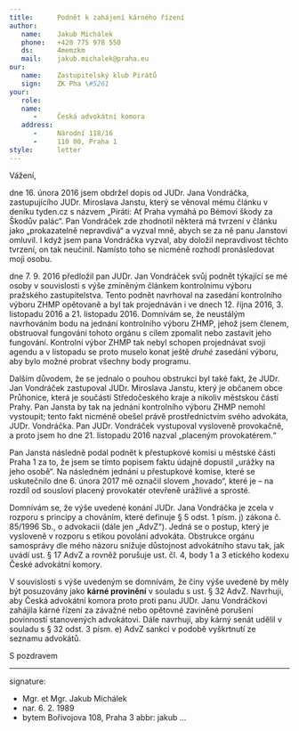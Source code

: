 ```yaml
---
title:      Podnět k zahájení kárného řízení
author:
   name:    Jakub Michálek
   phone:   +420 775 978 550
   ds:      4memzkm
   mail:    jakub.michalek@praha.eu
our:
   name:    Zastupitelský klub Pirátů
   sign:    ZK Pha \#5261
your:
   role:    
   name:    
      -     Česká advokátní komora
   address:
      -     Národní 118/16
      -     110 00, Praha 1
style:      letter
---
```


Vážení,

dne 16. února 2016 jsem obdržel dopis od JUDr. Jana Vondráčka, zastupujícího JUDr. Miroslava Janstu, který se věnoval mému článku v deníku tyden.cz s názvem „Piráti: Ať Praha vymáhá po Bémovi škody za Škodův palác“. Pan Vondráček zde zhodnotil některá má tvrzení v článku jako „prokazatelně nepravdivá“ a vyzval mně, abych se za ně panu Janstovi omluvil. I když jsem pana Vondráčka vyzval, aby doložil nepravdivost těchto tvrzení, on tak neučinil. Namísto toho se nicméně rozhodl pronásledovat moji osobu.

dne 7. 9. 2016 předložil pan JUDr. Jan Vondráček svůj podnět týkající se mé osoby v souvislosti s výše zmíněným článkem kontrolnímu výboru pražského zastupitelstva. Tento podnět navrhoval na zasedání kontrolního výboru ZHMP opětovaně a byl tak projednáván i ve dnech 12. října 2016, 3. listopadu 2016 a 21. listopadu 2016. Domnívám se, že neustálým navrhováním bodu na jednání kontrolního výboru ZHMP, jehož jsem členem, obstruoval fungování tohoto orgánu s cílem zpomalit nebo zastavit jeho fungování. Kontrolní výbor ZHMP tak nebyl schopen projednávat svoji agendu a v listopadu se proto muselo konat ještě *druhé* zasedání výboru, aby bylo možné probrat všechny body programu. 

Dalším důvodem, že se jednalo o pouhou obstrukci byl také fakt, že JUDr. Jan Vondráček zastupoval JUDr. Miroslava Janstu, který je občanem obce Průhonice, která je součástí Středočeského kraje a nikoliv městskou částí Prahy. Pan Jansta by tak na jednání kontrolního výboru ZHMP nemohl vystoupit; tento fakt nicméně obešel právě prostřednictvím svého advokáta, JUDr. Vondráčka. Pan JUDr. Vondráček vystupoval vysloveně provokačně, a proto jsem ho dne 21. listopadu 2016 nazval „placeným provokatérem.“ 

Pan Jansta následně podal podnět k přestupkové komisi u městské části Praha 1 za to, že jsem se tímto popisem faktu údajně dopustil „urážky na jeho osobě“. Na následném jednání u přestupkové komise, které se uskutečnilo dne 6. února 2017 mě označil slovem „hovado“, které je – na rozdíl od sousloví placený provokatér otevřeně urážlivé a sprosté.

Domnívám se, že výše uvedené konání JUDr. Jana Vondráčka je zcela v rozporu s principy a chováním, které definuje § 5 odst. 1 písm. j) zákona č. 85/1996 Sb., o advokacii (dále jen „AdvZ“). Jedná se o postup, který je vysloveně v rozporu s etikou povolání advokáta. Obstrukce orgánu samosprávy dle mého názoru snižuje důstojnost advokátního stavu tak, jak uvádí ust. § 17 AdvZ a rovněž porušuje ust. čl. 4, body 1 a 3 etického kodexu České advokátní komory.

V souvislosti s výše uvedeným se domnívám, že činy výše uvedené by měly být posuzovány jako **kárné provinění** v souladu s ust. § 32 AdvZ. Navrhuji, aby Česká advokátní komora proto proti panu JUDr. Janu Vondráčkovi zahájila kárné řízení za závažné nebo opětovné zaviněné porušení povinností stanovených advokátovi. Dále navrhuji, aby kárný senát udělil v souladu s § 32 odst. 3 písm. e) AdvZ sankci v podobě vyškrtnutí ze seznamu advokátů. 

S pozdravem

---
signature: 
  - Mgr. et Mgr. Jakub Michálek
  - nar. 6. 2. 1989
  - bytem Bořivojova 108, Praha 3
abbr:       jakub
...

